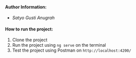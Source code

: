 #### Author Information:  
- *Satyo Gusti Anugrah*

#### How to run the project:
1. Clone the project
2. Run the project using `ng serve` on the terminal
3. Test the project using Postman on `http://localhost:4200/`